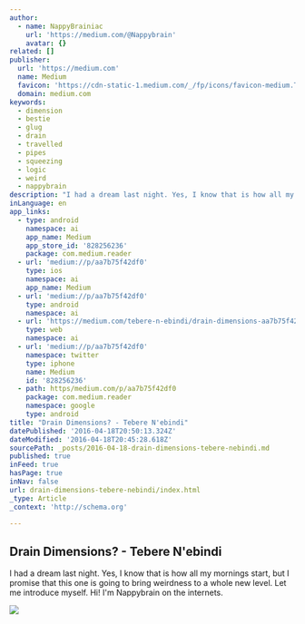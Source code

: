 ```yaml
---
author:
  - name: NappyBrainiac
    url: 'https://medium.com/@Nappybrain'
    avatar: {}
related: []
publisher:
  url: 'https://medium.com'
  name: Medium
  favicon: 'https://cdn-static-1.medium.com/_/fp/icons/favicon-medium.TAS6uQ-Y7kcKgi0xjcYHXw.ico'
  domain: medium.com
keywords:
  - dimension
  - bestie
  - glug
  - drain
  - travelled
  - pipes
  - squeezing
  - logic
  - weird
  - nappybrain
description: "I had a dream last night. Yes, I know that is how all my mornings start, but I promise that this one is going to bring weirdness to a whole new level. Let me introduce myself. Hi! I'm Nappybrain on the internets."
inLanguage: en
app_links:
  - type: android
    namespace: ai
    app_name: Medium
    app_store_id: '828256236'
    package: com.medium.reader
  - url: 'medium://p/aa7b75f42df0'
    type: ios
    namespace: ai
    app_name: Medium
  - url: 'medium://p/aa7b75f42df0'
    type: android
    namespace: ai
  - url: 'https://medium.com/tebere-n-ebindi/drain-dimensions-aa7b75f42df0'
    type: web
    namespace: ai
  - url: 'medium://p/aa7b75f42df0'
    namespace: twitter
    type: iphone
    name: Medium
    id: '828256236'
  - path: https/medium.com/p/aa7b75f42df0
    package: com.medium.reader
    namespace: google
    type: android
title: "Drain Dimensions? - Tebere N'ebindi"
datePublished: '2016-04-18T20:50:13.324Z'
dateModified: '2016-04-18T20:45:28.618Z'
sourcePath: _posts/2016-04-18-drain-dimensions-tebere-nebindi.md
published: true
inFeed: true
hasPage: true
inNav: false
url: drain-dimensions-tebere-nebindi/index.html
_type: Article
_context: 'http://schema.org'

---
```

<article style=""><h1>Drain Dimensions? - Tebere N'ebindi</h1><p>I had a dream last night. Yes, I know that is how all my mornings start, but I promise that this one is going to bring weirdness to a whole new level. Let me introduce myself. Hi! I'm Nappybrain on the internets.</p><img src="https://cdn-images-2.medium.com/max/2000/1*pHKlL88hlerEX1Hhhpl61A.jpeg" /></article>